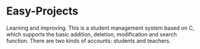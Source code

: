 # Easy-Projects
Learning and improving.
This is a student management system based on C, which supports the basic addition, deletion, modification and search function. There are two kinds of accounts: students and teachers.
